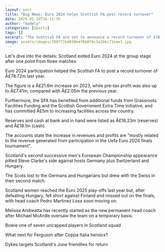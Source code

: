 ```yaml
---
layout: post
title: "Big News: Euro 2024 helps Scottish FA post record turnover"
date: 2025-05-19T16:15:55
author: "badely"
categories: [Sports]
tags: []
excerpt: "The Scottish FA are set to announce a record turnover of £78.72m, with pre-tax profits of £7.41m resulting largely from participation in the Euro 2024"
image: assets/images/3097f1b4650eef6b8f6c3a1bbc71eae3.jpg
---
```


Let's dive into the details: Scotland exited Euro 2024 at the group stage after one point from three matches

Euro 2024 participation helped the Scottish FA to post a record turnover of Â£78.72m last year.

The figure is a Â£21.6m increase on 2023, while pre-tax profit was also up to Â£7.41m, compared with Â£2.05m the previous year.

Furthermore, the SFA has benefited from additional funds from Grassroots Facilities Funding and the Scottish Government Extra Time initiative, and has committed Â£5m to increasing facilities across the country.

Reserves and cash at bank and in hand were listed as Â£16.23m (reserves) and Â£18.1m (cash).

The accounts state the increase in revenues and profits are "mostly related to the revenue generated from participation in the Uefa Euro 2024 finals tournament".

Scotland's second successive men's European Championship appearance pitted Steve Clarke's side against hosts Germany plus Switzerland and Hungary.

The Scots lost to the Germans and Hungarians but drew with the Swiss in their second match.

Scotland women reached the Euro 2025 play-offs last year but, after defeating Hungary, fell short against Finland and missed out on the finals, with head coach Pedro Martinez Losa soon moving on.

Melissa Andreatta has recently started as the new permanent head coach after Michael McArdle oversaw the team on a temporary basis.

Bowie one of seven uncapped players in Scotland squad

What next for Ferguson after Coppa Italia heroics?

Dykes targets Scotland's June friendlies for return

